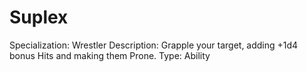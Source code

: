 # Suplex

Specialization: Wrestler
Description: Grapple your target, adding +1d4 bonus Hits and making them Prone.
Type: Ability